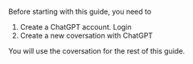 Before starting with this guide, you need to 

1. Create a ChatGPT account. Login
2. Create a new coversation with ChatGPT

You will use the coversation for the rest of this guide. 
